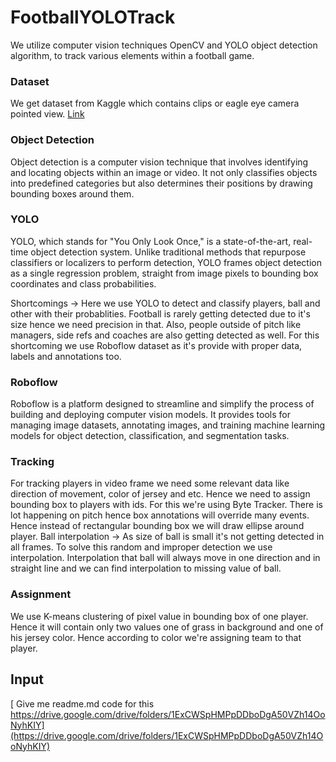 # FootballYOLOTrack
We utilize computer vision techniques OpenCV and YOLO object detection algorithm, to track various elements within a football game. 

### Dataset
  
  We get dataset from Kaggle which contains clips or eagle eye camera pointed view. 
  [Link](https://www.kaggle.com/competitions/dfl-bundesliga-data-shootout/data)

### Object Detection
  
  Object detection is a computer vision technique that involves identifying and locating objects within an image or video. It not only classifies objects into predefined categories but also determines their positions by drawing bounding boxes around them.

### YOLO

  YOLO, which stands for "You Only Look Once," is a state-of-the-art, real-time object detection system. Unlike traditional methods that repurpose classifiers or localizers to perform detection, YOLO frames object detection as a single regression problem, straight from image pixels to bounding box coordinates and class probabilities.

  Shortcomings -> Here we use YOLO to detect and classify players, ball and other with their probablities. Football is rarely getting detected due to it's size hence we need precision in that. Also, people outside of pitch like managers, side refs and coaches are also getting detected as well. For this shortcoming we use Roboflow dataset as it's provide with proper data, labels and annotations too.

### Roboflow

  Roboflow is a platform designed to streamline and simplify the process of building and deploying computer vision models. It provides tools for managing image datasets, annotating images, and training machine learning models for object detection, classification, and segmentation tasks. 

### Tracking

  For tracking players in video frame we need some relevant data like direction of movement, color of jersey and etc. Hence we need to assign bounding box to players with ids. For this we're using Byte Tracker. 
  There is lot happening on pitch hence box annotations will override many events. Hence instead of rectangular bounding box we will draw ellipse around player. 
  Ball interpolation -> As size of ball is small it's not getting detected in all frames. To solve this random and improper detection we use interpolation. Interpolation that ball will always move in one direction and in straight line and we can find interpolation to missing value of ball.

### Assignment

  We use K-means clustering of pixel value in bounding box of one player. Hence it will contain only two values one of grass in background and one of his jersey color. Hence according to color we're assigning team to that player.

  ## Input

[ Give me readme.md code for this  https://drive.google.com/drive/folders/1ExCWSpHMPpDDboDgA50VZh14OoNyhKIY](https://drive.google.com/drive/folders/1ExCWSpHMPpDDboDgA50VZh14OoNyhKIY)
